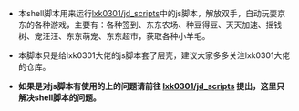 - 本shell脚本用来运行[lxk0301/jd_scripts](https://github.com/lxk0301/jd_scripts)中的js脚本，解放双手，自动玩耍京东的各种游戏，主要有：各种签到、东东农场、种豆得豆、天天加速、摇钱树、宠汪汪、东东萌宠、东东超市，获取各种小羊毛。

- 本脚本只是给lxk0301大佬的js脚本套了层壳，建议大家多多关注lxk0301大佬的仓库。

- **如果是对js脚本有使用的上的问题请前往 [lxk0301/jd_scripts](https://github.com/lxk0301/jd_scripts) 提出，这里只解决shell脚本的问题。**

